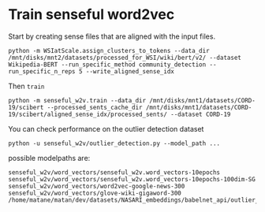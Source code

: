 # Train senseful word2vec

Start by creating sense files that are aligned with the input files.

```
python -m WSIatScale.assign_clusters_to_tokens --data_dir /mnt/disks/mnt2/datasets/processed_for_WSI/wiki/bert/v2/ --dataset Wikipedia-BERT --run_specific_method community_detection --run_specific_n_reps 5 --write_aligned_sense_idx
```

Then `train`
```
python -m senseful_w2v.train --data_dir /mnt/disks/mnt1/datasets/CORD-19/scibert --processed_sents_cache_dir /mnt/disks/mnt1/datasets/CORD-19/scibert/aligned_sense_idx/processed_sents/ --dataset CORD-19
```

You can check performance on the outlier detection dataset

```
python -u senseful_w2v/outlier_detection.py --model_path ...
```

possible modelpaths are:
```
senseful_w2v/word_vectors/senseful_w2v.word_vectors-10epochs
senseful_w2v/word_vectors/senseful_w2v.word_vectors-10epochs-100dim-SG
senseful_w2v/word_vectors/word2vec-google-news-300
senseful_w2v/word_vectors/glove-wiki-gigaword-300
/home/matane/matan/dev/datasets/NASARI_embeddings/babelnet_api/outlier_detection_nasari_embs.json
```